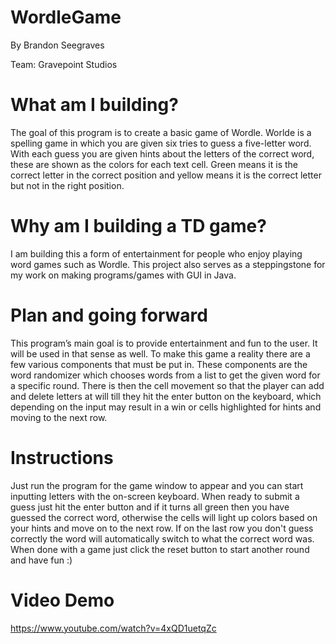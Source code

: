 # WordleGame       
By Brandon Seegraves

Team: Gravepoint Studios 

# What am I building?
The goal of this program is to create a basic game of Wordle. Worlde is a spelling game in which you are given six tries to guess a five-letter word. With each guess you are given hints about the letters of the correct word, these are shown as the colors for each text cell. Green means it is the correct letter in the correct position and yellow means it is the correct letter but not in the right position.

# Why am I building a TD game?
I am building this a form of entertainment for people who enjoy playing word games such as Wordle. This project also serves as a steppingstone for my work on making programs/games with GUI in Java. 

# Plan and going forward
This program’s main goal is to provide entertainment and fun to the user. It will be used in that sense as well.
To make this game a reality there are a few various components that must be put in. These components are the word randomizer which chooses words from a list to get the given word for a specific round. There is then the cell movement so that the player can add and delete letters at will till they hit the enter button on the keyboard, which depending on the input may result in a win or cells highlighted for hints and moving to the next row.

# Instructions
Just run the program for the game window to appear and you can start inputting letters with the on-screen keyboard. When ready to submit a guess just hit the enter button and if it turns all green then you have guessed the correct word, otherwise the cells will light up colors based on your hints and move on to the next row. If on the last row you don't guess correctly the word will automatically switch to what the correct word was. When done with a game just click the reset button to start another round and have fun :)

# Video Demo
https://www.youtube.com/watch?v=4xQD1uetqZc
